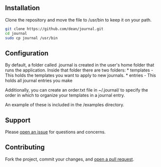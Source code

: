 ## Installation

Clone the repository and move the file to /usr/bin to keep it on your path.

```sh
git clone https://github.com/dean/journal.git
cd journal
sudo cp journal /usr/bin
```

## Configuration

By default, a folder called .journal is created in the user's home folder that
runs the application. Inside that folder there are two folders:
    * templates - This holds the templates you want to apply to new journals.
    * entries - This holds all journal entries you make

Additionally, you can create an order.txt file in ~/.journal/ to specify the
order in which to organize your templates in a journal entry.

An example of these is included in the /examples directory.


## Support

Please [open an issue](https://github.com/dean/journal) for questions and concerns.

## Contributing

Fork the project, commit your changes, and [open a pull request](https://github.com/dean/journal/compare/).
